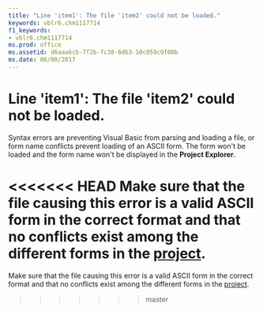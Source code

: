 ```yaml
---
title: "Line 'item1': The file 'item2' could not be loaded."
keywords: vblr6.chm1117714
f1_keywords:
- vblr6.chm1117714
ms.prod: office
ms.assetid: d6aaa6cb-7f2b-fc38-6db3-10c059c9f00b
ms.date: 06/08/2017
---
```



# Line 'item1': The file 'item2' could not be loaded.

Syntax errors are preventing Visual Basic from parsing and loading a file, or form name conflicts prevent loading of an ASCII form. The form won't be loaded and the form name won't be displayed in the  **Project Explorer**.

<<<<<<< HEAD
Make sure that the file causing this error is a valid ASCII form in the correct format and that no conflicts exist among the different forms in the [project](../../Glossary/vbe-glossary.md).
=======
Make sure that the file causing this error is a valid ASCII form in the correct format and that no conflicts exist among the different forms in the [project](../../Glossary/vbe-glossary.md#project).
>>>>>>> master

